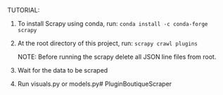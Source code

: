 TUTORIAL:
1. To install Scrapy using conda, run:
    ```conda install -c conda-forge scrapy```
2. At the root directory of this project, run:
    ```scrapy crawl plugins```
    
    NOTE: Before running the scrapy delete all JSON line files from root.

3. Wait for the data to be scraped
4. Run visuals.py or models.py# PluginBoutiqueScraper
